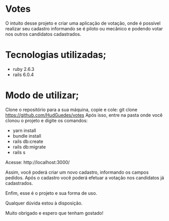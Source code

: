 <h1 class="text-center">Votes</h1>

O intuito desse projeto e criar uma aplicação de votação, onde é possível realizar seu cadastro informando se é piloto ou mecânico e podendo votar nos outros candidatos cadastrados.

<h1>Tecnologias utilizadas;</h1>

- ruby 2.6.3
- rails 6.0.4

<h1>Modo de utilizar;</h1>

Clone o repositório para a sua máquina, copie e cole: git clone https://github.com/HudGuedes/votes Após isso, entre na pasta onde você clonou o projeto e digite os comandos:

- yarn install
- bundle install
- rails db:create
- rails db:migrate
- rails s

Acesse: http://localhost:3000/

Assim, você poderá criar um novo cadastro, informando os campos pedidos. Após o cadastro você poderá efetuar a votação nos candidatos já cadastrados.

Enfim, esse é o projeto e sua forma de uso.

Qualquer dúvida estou à disposição.

Muito obrigado e espero que tenham gostado!